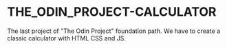 # THE_ODIN_PROJECT-CALCULATOR
The last project of "The Odin Project" foundation path. We have to create a classic calculator with HTML CSS and JS.
